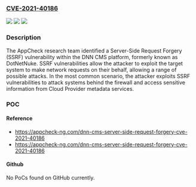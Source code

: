 ### [CVE-2021-40186](https://cve.mitre.org/cgi-bin/cvename.cgi?name=CVE-2021-40186)
![](https://img.shields.io/static/v1?label=Product&message=DNN%20Platform&color=blue)
![](https://img.shields.io/static/v1?label=Version&message=9.0%3C%209.11.0%20&color=brighgreen)
![](https://img.shields.io/static/v1?label=Vulnerability&message=CWE-918%20Server-Side%20Request%20Forgery%20(SSRF)&color=brighgreen)

### Description

The AppCheck research team identified a Server-Side Request Forgery (SSRF) vulnerability within the DNN CMS platform, formerly known as DotNetNuke. SSRF vulnerabilities allow the attacker to exploit the target system to make network requests on their behalf, allowing a range of possible attacks. In the most common scenario, the attacker exploits SSRF vulnerabilities to attack systems behind the firewall and access sensitive information from Cloud Provider metadata services.

### POC

#### Reference
- https://appcheck-ng.com/dnn-cms-server-side-request-forgery-cve-2021-40186
- https://appcheck-ng.com/dnn-cms-server-side-request-forgery-cve-2021-40186

#### Github
No PoCs found on GitHub currently.

